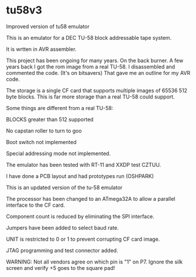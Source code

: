 # tu58v3
Improved version of tu58 emulator

This is an emulator for a DEC TU-58 block addressable tape system. 

It is wrtten in AVR assembler. 

This project has been ongoing for many years. On the back burner. A few years back
I got the rom image from a real TU-58. I disassembled and commented the code.
(It's on bitsavers) That gave me an outline for my AVR code.

The storage is a single CF card that supports multiple images of 65536 512 byte blocks.
This is far more storage than a real TU-58 could support. 

Some things are different from a real TU-58:

BLOCKS greater than 512 supported

No capstan roller to turn to goo

Boot switch not implemented

Special addressing mode not implemented.

The emulator has been tested with RT-11 and XXDP test CZTUU.

I have done a PCB layout and had prototypes run (OSHPARK)

This is an updated version of the tu-58 emulator

The processor has been changed to an ATmega32A to allow a parallel interface to the CF card.

Component count is reduced by eliminating the SPI interface.

Jumpers have been added to select baud rate.

UNIT is restricted to 0 or 1 to prevent corrupting CF card image.

JTAG programming and test connector added.

WARNING:
Not all vendors agree on which pin is "1" on P7.
Ignore the silk screen and verify +5 goes to the square pad!
